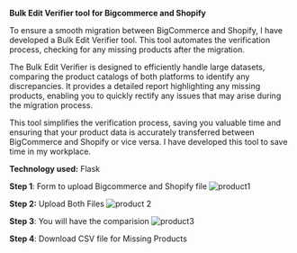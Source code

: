 **Bulk Edit Verifier tool for Bigcommerce and Shopify**

To ensure a smooth migration between BigCommerce and Shopify, I have developed a Bulk Edit Verifier tool. This tool automates the verification process, checking for any missing products after the migration.

The Bulk Edit Verifier is designed to efficiently handle large datasets, comparing the product catalogs of both platforms to identify any discrepancies. It provides a detailed report highlighting any missing products, enabling you to quickly rectify any issues that may arise during the migration process.

This tool simplifies the verification process, saving you valuable time and ensuring that your product data is accurately transferred between BigCommerce and Shopify or vice versa.
I have developed this tool to save time in my workplace.

**Technology used:**
Flask

**Step 1**: Form to upload Bigcommerce and Shopify file 
![product1](https://github.com/sum779/Bigcommerce-Shopify-Bulk-edit-checker/assets/164495250/37f78b30-9087-43cd-ad85-750c785ef8f8)

**Step 2:** Upload Both Files
![product 2](https://github.com/sum779/Bigcommerce-Shopify-Bulk-edit-checker/assets/164495250/9b239576-6e97-46ec-9470-8ef848d42815)

**Step 3**: You will have the comparision 
![product3](https://github.com/sum779/Bigcommerce-Shopify-Bulk-edit-checker/assets/164495250/129e3aca-e8c7-4ee5-a071-84527af20495)

**Step 4**: Download CSV file for Missing Products

